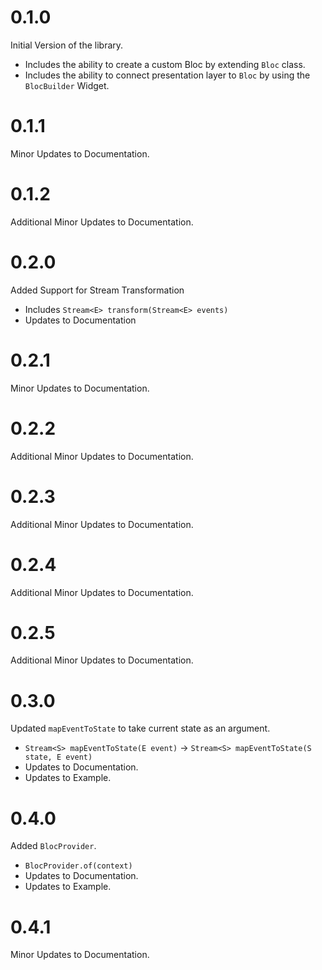 # 0.1.0

Initial Version of the library.

- Includes the ability to create a custom Bloc by extending `Bloc` class.
- Includes the ability to connect presentation layer to `Bloc` by using the `BlocBuilder` Widget.

# 0.1.1

Minor Updates to Documentation.

# 0.1.2

Additional Minor Updates to Documentation.

# 0.2.0

Added Support for Stream Transformation

- Includes `Stream<E> transform(Stream<E> events)`
- Updates to Documentation

# 0.2.1

Minor Updates to Documentation.

# 0.2.2

Additional Minor Updates to Documentation.

# 0.2.3

Additional Minor Updates to Documentation.

# 0.2.4

Additional Minor Updates to Documentation.

# 0.2.5

Additional Minor Updates to Documentation.

# 0.3.0

Updated `mapEventToState` to take current state as an argument.

- `Stream<S> mapEventToState(E event)` -> `Stream<S> mapEventToState(S state, E event)`
- Updates to Documentation.
- Updates to Example.

# 0.4.0

Added `BlocProvider`.

- `BlocProvider.of(context)`
- Updates to Documentation.
- Updates to Example.

# 0.4.1

Minor Updates to Documentation.
